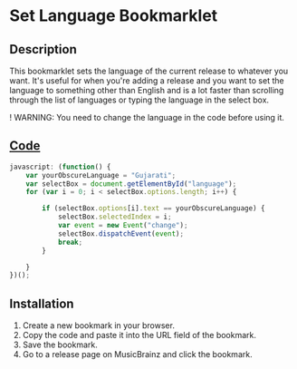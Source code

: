 # Set Language Bookmarklet

## Description

This bookmarklet sets the language of the current release to whatever you want. It's useful for when you're adding a release and you want to set the language to something other than English and is a lot faster than scrolling through the list of languages or typing the language in the select box.

! WARNING: You need to change the language in the code before using it.

## [Code](./setLanguage.bookmarklet.js)

```javascript
javascript: (function() {
    var yourObscureLanguage = "Gujarati";
    var selectBox = document.getElementById("language");
    for (var i = 0; i < selectBox.options.length; i++) {

        if (selectBox.options[i].text == yourObscureLanguage) {
            selectBox.selectedIndex = i;
            var event = new Event("change");
            selectBox.dispatchEvent(event);
            break;
        }

    }
})();
```

## Installation

1. Create a new bookmark in your browser.
2. Copy the code and paste it into the URL field of the bookmark.
3. Save the bookmark.
4. Go to a release page on MusicBrainz and click the bookmark.
